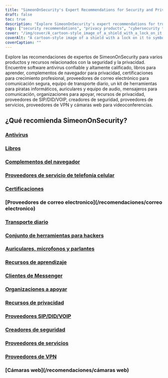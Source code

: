 ```yaml
---
title: "SimeonOnSecurity's Expert Recommendations for Security and Privacy Products and Resources"
draft: false
toc: true
description: "Explore SimeonOnSecurity's expert recommendations for trusted and highly rated security and privacy-related products and resources."
tags: ["security recommendations", "privacy products", "cybersecurity tools", "data protection", "internet privacy", "anti-virus", "books", "browser plugins", "certifications", "email providers", "every day carry", "hackers toolkit", "headphones", "microphones", "speakers", "learning resources", "messenger clients", "organizations to support", "privacy resources", "SIP/DID/VOIP providers"]
cover: "/img/cover/A_cartoon-style_image_of_a_shield_with_a_lock_on_it.png"
coverAlt: "A cartoon-style image of a shield with a lock on it to symbolize security and privacy protection, with a laptop or mobile device in the background."
coverCaption: ""
---
```


 Explore las recomendaciones de expertos de SimeonOnSecurity para varios productos y recursos relacionados con la seguridad y la privacidad. Encuentre software antivirus confiable y altamente calificado, libros para aprender, complementos de navegador para privacidad, certificaciones para crecimiento profesional, proveedores de correo electrónico para comunicación segura, equipo de transporte diario, un kit de herramientas para piratas informáticos, auriculares y equipo de audio, mensajeros para comunicación, organizaciones para apoyar, recursos de privacidad, proveedores de SIP/DID/VOIP, creadores de seguridad, proveedores de servicios, proveedores de VPN y cámaras web para videoconferencias.  ## ¿Qué recomienda SimeonOnSecurity?  ### [Antivirus](/recomendaciones/antivirus) ### [Libros](/recomendaciones/libros) ### [Complementos del navegador](/recomendaciones/complementos_navegador) ### [Proveedores de servicio de telefonía celular](/recomendaciones/proveedores-de-servicio-de-teléfono-celular) ### [Certificaciones](/recomendaciones/certificaciones) ### [Proveedores de correo electronico](/recomendaciones/correo electronico) ### [Transporte diario](/recomendaciones/edc) ### [Conjunto de herramientas para hackers](/recomendaciones/hacker_hardware) ### [Auriculares, microfonos y parlantes](/recomendaciones/audio) ### [Recursos de aprendizaje](/recomendaciones/recursos_de_aprendizaje) ### [Clientes de Messenger](/recomendaciones/mensajeros) ### [Organizaciones a apoyar](/recomendaciones/organizaciones) ### [Recursos de privacidad](/recomendaciones/privacidad) ### [Proveedores SIP/DID/VOIP](/recomendaciones/voip) ### [Creadores de seguridad](/recomendaciones/creadores) ### [Proveedores de servicios](/recomendaciones/servicios) ### [Proveedores de VPN](/recomendaciones/vpns) ### [Cámaras web](/recomendaciones/cámaras web)  